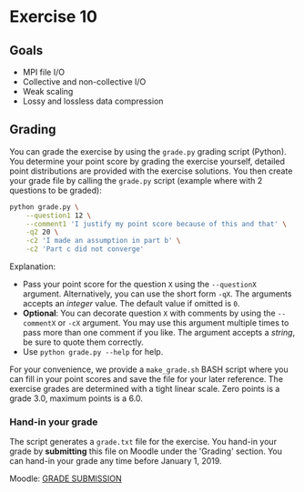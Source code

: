 # Exercise 10

## Goals

* MPI file I/O
* Collective and non-collective I/O
* Weak scaling
* Lossy and lossless data compression

## Grading

You can grade the exercise by using the `grade.py` grading script (Python).
You determine your point score by grading the exercise yourself, detailed
point distributions are provided with the exercise solutions.  You then create
your grade file by calling the `grade.py` script (example where with 2
questions to be graded):

```bash
python grade.py \
    --question1 12 \
    --comment1 'I justify my point score because of this and that' \
    -q2 20 \
    -c2 'I made an assumption in part b' \
    -c2 'Part c did not converge'
```

Explanation:

* Pass your point score for the question `X` using the `--questionX` argument.
  Alternatively, you can use the short form `-qX`.  The arguments accepts an
  _integer_ value.  The default value if omitted is `0`.
* **Optional**: You can decorate question `X` with comments by using the 
  `--commentX` or `-cX` argument.  You may use this argument multiple times to
  pass more than one comment if you like.  The argument accepts a _string_, be
  sure to quote them correctly.
* Use `python grade.py --help` for help.

For your convenience, we provide a `make_grade.sh` BASH script where you can
fill in your point scores and save the file for your later reference.  The
exercise grades are determined with a tight linear scale.  Zero points is a
grade 3.0, maximum points is a 6.0.

### Hand-in your grade

The script generates a `grade.txt` file for the exercise.  You hand-in your
grade by **submitting** this file on Moodle under the 'Grading' section.  You
can hand-in your grade any time before January 1, 2019.

Moodle:
[GRADE SUBMISSION](https://moodle-app2.let.ethz.ch/course/view.php?id=5072)
